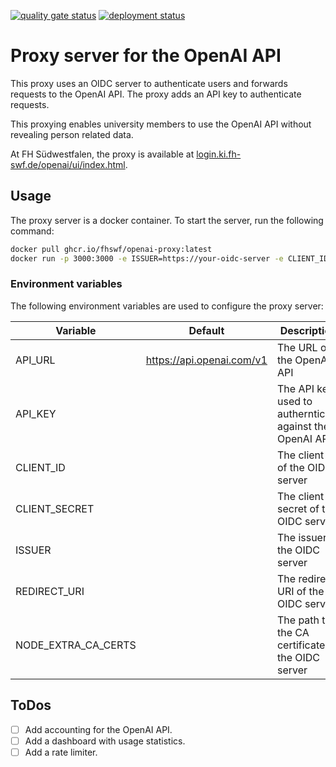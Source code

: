 [![quality gate status](https://hopper.fh-swf.de/sonarqube/api/project_badges/measure?project=fhswf_openai-proxy_AY5lcaShWNlYFiIpzZcO&metric=alert_status&token=sqb_22dc5cd061114f9aa66b1ef9cb98f7ba37c9ab6e)](https://hopper.fh-swf.de/sonarqube/dashboard?id=fhswf_openai-proxy_AY5lcaShWNlYFiIpzZcO)
[![deployment status](https://login.ki.fh-swf.de/argocd/api/badge?name=openai-proxy&revision=true)](https://login.ki.fh-swf.de/argocd/applications/argocd/openai-proxy)

# Proxy server for the OpenAI API
This proxy uses an OIDC server to authenticate users and forwards requests 
to the OpenAI API. 
The proxy adds an API key to authenticate requests.

This proxying enables university members to use the OpenAI API without revealing person related data. 

At FH Südwestfalen, the proxy is available at [login.ki.fh-swf.de/openai/ui/index.html](https://login.ki.fh-swf.de/openai/ui/index.html).

## Usage

The proxy server is a docker container. To start the server, run the following command:

```bash
docker pull ghcr.io/fhswf/openai-proxy:latest
docker run -p 3000:3000 -e ISSUER=https://your-oidc-server -e CLIENT_ID=your-client-id -e CLIENT_SECRET=your-client-secret -e OPENAI_API_KEY=your-openai-api-key ghcr.io/fhswf/openai-proxy:latest
```

### Environment variables
The following environment variables are used to configure the proxy server:

| Variable            | Default                    | Description                                              |
|---------------------|----------------------------|----------------------------------------------------------|
| API_URL             | https://api.openai.com/v1  | The URL of the OpenAI API                                |
| API_KEY             |                            | The API key used to authernticate against the OpenAI API |
| CLIENT_ID           |                            | The client id of the OIDC server                         |
| CLIENT_SECRET       |                            | The client secret of the OIDC server                     |   
| ISSUER              |                            | The issuer of the OIDC server                            |
| REDIRECT_URI        |                            | The redirect URI of the OIDC server                      |
| NODE_EXTRA_CA_CERTS |                            | The path to the CA certificate of the OIDC server        |


## ToDos

- [ ] Add accounting for the OpenAI API.
- [ ] Add a dashboard with usage statistics.
- [ ] Add a rate limiter.